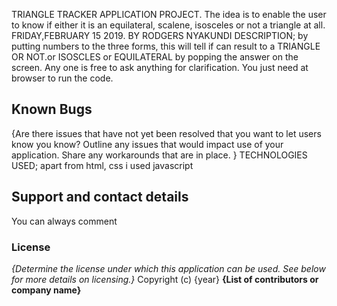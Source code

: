TRIANGLE TRACKER APPLICATION PROJECT.
The idea is to enable the user to know if either it is an equilateral, scalene,
isosceles or not a triangle at all.
FRIDAY,FEBRUARY 15 2019.
BY RODGERS NYAKUNDI
DESCRIPTION; by putting numbers to the three forms, this will tell if can result to a TRIANGLE OR NOT.or
ISOSCLES or EQUILATERAL by popping the answer on the screen.
Any one is free to ask anything for clarification.
You just need at browser to run the code.
## Known Bugs
{Are there issues that have not yet been resolved that you want to let users know you know? Outline any issues that would impact use of your application. Share any workarounds that are in place. }
TECHNOLOGIES USED; apart from html, css i used javascript
## Support and contact details
You can always comment
### License
*{Determine the license under which this application can be used.  See below for more details on licensing.}*
Copyright (c) {year} **{List of contributors or company name}**
